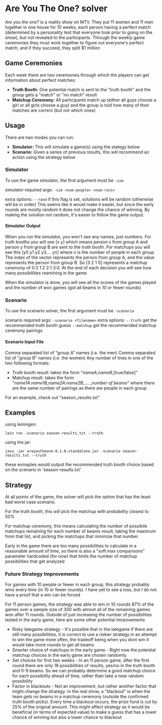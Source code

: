 # Are You The One? solver

_Are you the one?_ is a reality show on MTV.  They put 11 women and 11 men together in one house for 10 weeks, each person having a perfect match (determined by a personality test that everyone took prior to going on the show), but not revealed to the participants.  Through the weekly game ceremonies they must work together to figure out everyone's perfect match, and if they succeed, they split $1 million

## Game Ceremonies

Each week there are two ceremonies through which the players can get information about perfect matches:
* __Truth Booth:__ One potential match is sent to the "truth booth" and the group gets a "match" or "no match" result
* __Matchup Ceremony:__ All participants match up (either all guys choose a girl or all girls choose a guy) and the group is told how many of their matches are correct (but not which ones)

## Usage

There are two modes you can run:
* __Simulator:__ This will simulate a game(s) using the stategy below
* __Scenario:__ Given a series of previous results, this will recommend an action using the strategy below

### Simulator

To use the game simulator, the first argument must be `-sim`

simulator required args:
`-sim <num-people> <num-runs>`

extra options:
`--rand` if this flag is set, solutions will be random (otherwise will be in order)  This seems like it would make it easier, but since the early rounds are mostly random it does not change the chance of winning.  By making the solution not random, it's easier to follow the game output.

#### Simulator Output

When you run the simulator, you won't see any names, just numbers.  For truth booths you will see [x y] which means person x from group A and person y from group B are sent to the truth booth.  For matchups you will see this [y0 y1 y2 y3.... yn] where n is the number of people in each group.  The index of the vector represents the person from group A, and the value represents the person from group B.  So [3 2 1 0] represents a matchup ceremony of 0:3 1:2 2:1 3:0.  At the end of each decision you will see how many possibilities reamining in the game

When the simulator is done, you will see all the scores of the games played and the number of won games (got all beams in 10 or fewer rounds)

### Scenario

To use the scenario solver, the first argument must be `-scenario`

scenario required args:
`-scenario <filename>`
extra options:
`--truth` get the recommended truth booth guess
`--matchup` get the recommended matchup ceremony pairings

#### Scenario Input File

Comma separated list of "group A" names (i.e. the men)
Comma separated list of "group B" names (i.e. the women)
Any number of lines in one of the two following formats:
  * Truth booth result: takes the form "_nameA_,_nameB_,[true/false]"
  * Matchup result: takes the form "_name1A_:_name1B_,_name2A_:_name2B_,.....,_number of beams_" where there are the same number of pairings as there are people in each group

For an example, check out "season\_results.txt"

## Examples

using leiningen:

`lein run -scenario season-results.txt --truth`

using the jar:

`java -jar areyoutheone-0.1.0-standalone.jar -scenario season-results.txt --truth`

these exmaples would output the recommended truth booth choice based on the scenario in 'season-results.txt'

## Strategy

At all points of the game, the solver will pick the option that has the least bad worst case scenario.

For the truth booth, this will pick the matchup with probability closest to 50%

For matchup ceremony, this means calculating the number of possibile matchups remaining for each number of beams result, taking the maximum from that list, and picking the matchups that minimize that number.

Early in the game there are too many possibilities to calculate in a reasonable amount of time, so there is also a "soft max comparisons" parameter hardcoded (for now) that limits the number of matchup possibilities that get analyzed

### Future Strategy Improvements

For games with 10 people or fewer in each group, this strategy probably wins every time (in 10 or fewer rounds).  I have yet to see a loss, but I do not have a proof that a win can be forced

For 11 person games, the strategy was able to win in 10 rounds 87% of the games over a sample size of 300 with almost all of the remaining games won after 11 rounds.  Outside of just increasing the number of possibilities tested in the early game, here are some other potential imrpovements

* Risky lategame strategy - It's possible that in the lategame if there are still many possibilities, it is correct to use a riskier strategy in an attempt to win the game more often, the tradeoff being when you dont win it would take more rounds to get all beams
* Smarter choice of matchups in the early game - Right now the potential matchup choices in the early game are chosen randomly.
* Set choices for first two weeks - In an 11 person game, after the first round there are only 18 possibilities of results, yes/no in the truth booth and 0-9 beams.  So we can probably determine a good matchup choice for each possibility ahead of time, rather than take a near random possibility
* Factor in blackouts - Not an improvement, but rather another factor that might change the strategy.  In the real show, a "blackout" is when the team gets no beams in a matchup ceremony (outside the confirmed truth booth picks).  Every time a blackout occurs, the prize fund is cut by 25% of the original amount.  This might affect strategy as it would be beneficial (in terms of expected value) to make a guess that has a lower chance of winning but also a lower chance to blackout

